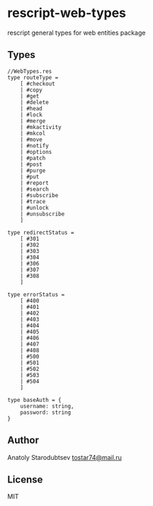 # rescript-web-types
rescript general types for web entities package


## Types
```rescript
//WebTypes.res
type routeType =
    [ #checkout
    | #copy
    | #get
    | #delete
    | #head
    | #lock
    | #merge
    | #mkactivity
    | #mkcol
    | #move
    | #notify
    | #options
    | #patch
    | #post
    | #purge
    | #put
    | #report
    | #search
    | #subscribe
    | #trace
    | #unlock
    | #unsubscribe
    ]

type redirectStatus = 
    [ #301 
    | #302 
    | #303 
    | #304 
    | #306 
    | #307 
    | #308 
    ]

type errorStatus = 
    [ #400 
    | #401 
    | #402 
    | #403 
    | #404 
    | #405 
    | #406 
    | #407 
    | #408
    | #500
    | #501
    | #502
    | #503
    | #504
    ]

type baseAuth = {
    username: string,
    password: string
}
```

## Author
Anatoly Starodubtsev
tostar74@mail.ru

## License
MIT